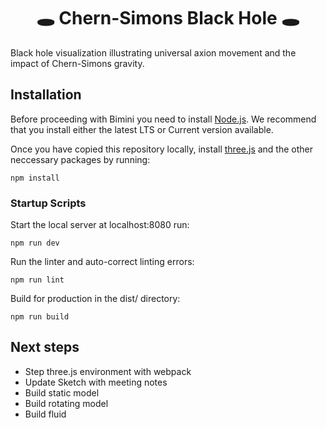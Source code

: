 <h1 align="center">
  🕳️ Chern-Simons Black Hole 🕳️
</h1>

Black hole visualization illustrating universal axion movement and the impact of Chern-Simons gravity.

## Installation

Before proceeding with Bimini you need to install [Node.js](https://nodejs.dev/). We recommend that you install either the latest LTS or Current version available.

Once you have copied this repository locally, install [three.js](https://threejs.org/) and the other neccessary packages by running:

```
npm install
```

### Startup Scripts

Start the local server at localhost:8080 run:

```
npm run dev
```

Run the linter and auto-correct linting errors:

```
npm run lint
```

Build for production in the dist/ directory:

```
npm run build
```


## Next steps
- Step three.js environment with webpack
- Update Sketch with meeting notes
- Build static model
- Build rotating model
- Build fluid




